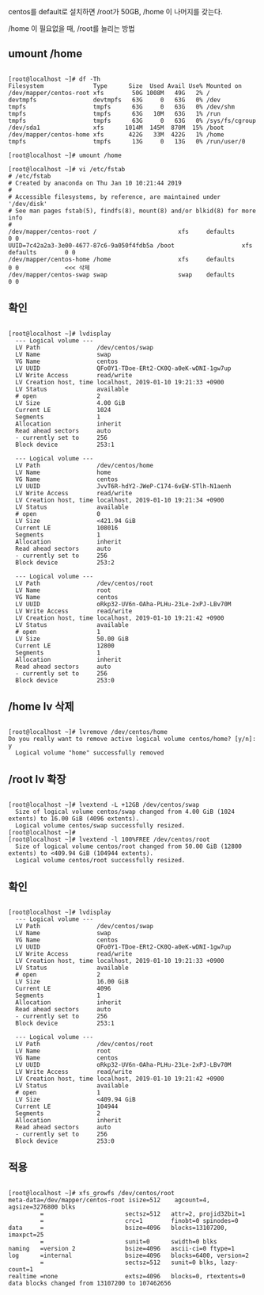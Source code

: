 centos를 default로 설치하면 /root가 50GB, /home 이 나머지를 갖는다.

/home 이 필요없을 때, /root를 늘리는 방법

## umount /home
<pre><code>
[root@localhost ~]# df -Th
Filesystem              Type      Size  Used Avail Use% Mounted on
/dev/mapper/centos-root xfs        50G 1008M   49G   2% /
devtmpfs                devtmpfs   63G     0   63G   0% /dev
tmpfs                   tmpfs      63G     0   63G   0% /dev/shm
tmpfs                   tmpfs      63G   10M   63G   1% /run
tmpfs                   tmpfs      63G     0   63G   0% /sys/fs/cgroup
/dev/sda1               xfs      1014M  145M  870M  15% /boot
/dev/mapper/centos-home xfs       422G   33M  422G   1% /home
tmpfs                   tmpfs      13G     0   13G   0% /run/user/0

[root@localhost ~]# umount /home

[root@localhost ~]# vi /etc/fstab
# /etc/fstab
# Created by anaconda on Thu Jan 10 10:21:44 2019
#
# Accessible filesystems, by reference, are maintained under '/dev/disk'
# See man pages fstab(5), findfs(8), mount(8) and/or blkid(8) for more info
#
/dev/mapper/centos-root /                       xfs     defaults        0 0
UUID=7c42a2a3-3e00-4677-87c6-9a050f4fdb5a /boot                   xfs     defaults        0 0
/dev/mapper/centos-home /home                   xfs     defaults        0 0             <<< 삭제
/dev/mapper/centos-swap swap                    swap    defaults        0 0
</pre></code>

## 확인
<pre><code>
[root@localhost ~]# lvdisplay
  --- Logical volume ---
  LV Path                /dev/centos/swap
  LV Name                swap
  VG Name                centos
  LV UUID                QFo0Y1-TDoe-ERt2-CK0Q-a0eK-wDNI-1gw7up
  LV Write Access        read/write
  LV Creation host, time localhost, 2019-01-10 19:21:33 +0900
  LV Status              available
  # open                 2
  LV Size                4.00 GiB
  Current LE             1024
  Segments               1
  Allocation             inherit
  Read ahead sectors     auto
  - currently set to     256
  Block device           253:1
   
  --- Logical volume ---
  LV Path                /dev/centos/home
  LV Name                home
  VG Name                centos
  LV UUID                JvvT6R-hdY2-JWeP-C174-6vEW-STlh-N1aenh
  LV Write Access        read/write
  LV Creation host, time localhost, 2019-01-10 19:21:34 +0900
  LV Status              available
  # open                 0
  LV Size                <421.94 GiB
  Current LE             108016
  Segments               1
  Allocation             inherit
  Read ahead sectors     auto
  - currently set to     256
  Block device           253:2
   
  --- Logical volume ---
  LV Path                /dev/centos/root
  LV Name                root
  VG Name                centos
  LV UUID                oRkp32-UV6n-OAha-PLHu-23Le-2xPJ-LBv70M
  LV Write Access        read/write
  LV Creation host, time localhost, 2019-01-10 19:21:42 +0900
  LV Status              available
  # open                 1
  LV Size                50.00 GiB
  Current LE             12800
  Segments               1
  Allocation             inherit
  Read ahead sectors     auto
  - currently set to     256
  Block device           253:0
</pre></code>
  
## /home lv 삭제
<pre><code>
[root@localhost ~]# lvremove /dev/centos/home
Do you really want to remove active logical volume centos/home? [y/n]: y
  Logical volume "home" successfully removed
</pre></code>

## /root lv 확장
<pre><code>
[root@localhost ~]# lvextend -L +12GB /dev/centos/swap
  Size of logical volume centos/swap changed from 4.00 GiB (1024 extents) to 16.00 GiB (4096 extents).
  Logical volume centos/swap successfully resized.
[root@localhost ~]# 
[root@localhost ~]# lvextend -l 100%FREE /dev/centos/root
  Size of logical volume centos/root changed from 50.00 GiB (12800 extents) to <409.94 GiB (104944 extents).
  Logical volume centos/root successfully resized.
</pre></code>

## 확인
<pre><code>
[root@localhost ~]# lvdisplay
  --- Logical volume ---
  LV Path                /dev/centos/swap
  LV Name                swap
  VG Name                centos
  LV UUID                QFo0Y1-TDoe-ERt2-CK0Q-a0eK-wDNI-1gw7up
  LV Write Access        read/write
  LV Creation host, time localhost, 2019-01-10 19:21:33 +0900
  LV Status              available
  # open                 2
  LV Size                16.00 GiB
  Current LE             4096
  Segments               1
  Allocation             inherit
  Read ahead sectors     auto
  - currently set to     256
  Block device           253:1
   
  --- Logical volume ---
  LV Path                /dev/centos/root
  LV Name                root
  VG Name                centos
  LV UUID                oRkp32-UV6n-OAha-PLHu-23Le-2xPJ-LBv70M
  LV Write Access        read/write
  LV Creation host, time localhost, 2019-01-10 19:21:42 +0900
  LV Status              available
  # open                 1
  LV Size                <409.94 GiB
  Current LE             104944
  Segments               2
  Allocation             inherit
  Read ahead sectors     auto
  - currently set to     256
  Block device           253:0
</pre></code>

## 적용
<pre><code>
[root@localhost ~]# xfs_growfs /dev/centos/root
meta-data=/dev/mapper/centos-root isize=512    agcount=4, agsize=3276800 blks
         =                       sectsz=512   attr=2, projid32bit=1
         =                       crc=1        finobt=0 spinodes=0
data     =                       bsize=4096   blocks=13107200, imaxpct=25
         =                       sunit=0      swidth=0 blks
naming   =version 2              bsize=4096   ascii-ci=0 ftype=1
log      =internal               bsize=4096   blocks=6400, version=2
         =                       sectsz=512   sunit=0 blks, lazy-count=1
realtime =none                   extsz=4096   blocks=0, rtextents=0
data blocks changed from 13107200 to 107462656
</pre></code>
